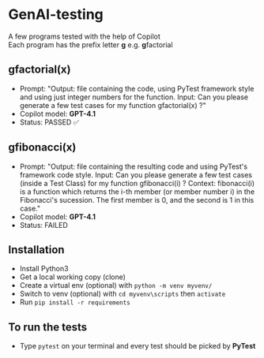 # GenAI-testing
A few programs tested with the help of Copilot  
Each program has the prefix letter **g** e.g. **g**factorial

## gfactorial(x)
- Prompt: "Output: file containing the code, using PyTest framework style and using just integer numbers for the function. Input: Can you please generate a few test cases for my function gfactorial(x) ?"
- Copilot model: **GPT-4.1**
- Status: PASSED ✅

## gfibonacci(x)
- Prompt: "Output: file containing the resulting code and using PyTest's framework code style. Input: Can you please generate a few test cases (inside a Test Class) for my function gfibonacci(i) ? Context: fibonacci(i) is a function which returns the i-th member (or member number i) in the Fibonacci's sucession. The first member is 0, and the second is 1 in this case."
- Copilot model: **GPT-4.1**
- Status: FAILED 

## Installation
- Install Python3
- Get a local working copy (clone)
- Create a virtual env (optional) with `python -m venv myvenv/`
- Switch to venv (optional) with `cd myvenv\scripts` then `activate`
- Run `pip install -r requirements`

## To run the tests
- Type `pytest` on your terminal and every test should be picked by **PyTest**